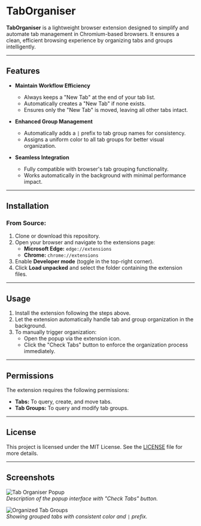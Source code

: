 # TabOrganiser

**TabOrganiser** is a lightweight browser extension designed to simplify and automate tab management in Chromium-based browsers. It ensures a clean, efficient browsing experience by organizing tabs and groups intelligently.

---

## Features

- **Maintain Workflow Efficiency**
  - Always keeps a "New Tab" at the end of your tab list.
  - Automatically creates a "New Tab" if none exists.
  - Ensures only the "New Tab" is moved, leaving all other tabs intact.

- **Enhanced Group Management**
  - Automatically adds a `|` prefix to tab group names for consistency.
  - Assigns a uniform color to all tab groups for better visual organization.

- **Seamless Integration**
  - Fully compatible with browser's tab grouping functionality.
  - Works automatically in the background with minimal performance impact.

---

## Installation

### From Source:
1. Clone or download this repository.
2. Open your browser and navigate to the extensions page:
   - **Microsoft Edge:** `edge://extensions`
   - **Chrome:** `chrome://extensions`
3. Enable **Developer mode** (toggle in the top-right corner).
4. Click **Load unpacked** and select the folder containing the extension files.

---

## Usage

1. Install the extension following the steps above.
2. Let the extension automatically handle tab and group organization in the background.
3. To manually trigger organization:
   - Open the popup via the extension icon.
   - Click the "Check Tabs" button to enforce the organization process immediately.

---

## Permissions

The extension requires the following permissions:
- **Tabs:** To query, create, and move tabs.
- **Tab Groups:** To query and modify tab groups.


---

## License

This project is licensed under the MIT License. See the [LICENSE](LICENSE) file for more details.

---

## Screenshots

![Tab Organiser Popup](https://via.placeholder.com/800x400?text=Screenshot+Placeholder)  
_Description of the popup interface with "Check Tabs" button._  

![Organized Tab Groups](https://via.placeholder.com/800x400?text=Screenshot+Placeholder)  
_Showing grouped tabs with consistent color and `|` prefix._

